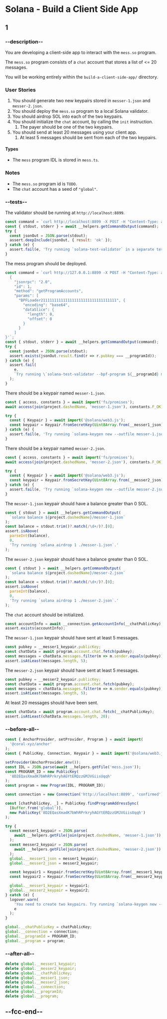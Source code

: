 # Solana - Build a Client Side App

## 1

### --description--

You are developing a client-side app to interact with the `mess.so` program.

The `mess.so` program consists of a `chat` account that stores a list of <= 20 messages.

You will be working entirely within the `build-a-client-side-app/` directory.

### User Stories

1. You should generate two new keypairs stored in `messer-1.json` and `messer-2.json`.
2. You should deploy the `mess.so` program to a local Solana validator.
3. You should airdrop SOL into each of the two keypairs.
4. You should initialize the `chat` account, by calling the `init` instruction.
   1. The payer should be one of the two keypairs.
5. You should send at least 20 messages using your client app.
   1. At least 5 messages should be sent from each of the two keypairs.

#### Types

- The `mess` program IDL is stored in `mess.ts`.

### Notes

- The `mess.so` program id is `TODO`.
- The `chat` account has a seed of `"global"`.

### --tests--

The validator should be running at `http://localhost:8899`.

```js
const command = `curl http://localhost:8899 -X POST -H "Content-Type: application/json" -d '{"jsonrpc":"2.0","id":1, "method":"getHealth"}'`;
const { stdout, stderr } = await __helpers.getCommandOutput(command);
try {
  const jsonOut = JSON.parse(stdout);
  assert.deepInclude(jsonOut, { result: 'ok' });
} catch (e) {
  assert.fail(e, 'Try running `solana-test-validator` in a separate terminal');
}
```

The mess program should be deployed.

```js
const command = `curl http://127.0.0.1:8899 -X POST -H "Content-Type: application/json" -d '
  {
    "jsonrpc": "2.0",
    "id": 1,
    "method": "getProgramAccounts",
    "params": [
      "BPFLoader2111111111111111111111111111111111", {
        "encoding": "base64",
        "dataSlice": {
          "length": 0,
          "offset": 0
        }
      }
    ]
}'`;
const { stdout, stderr } = await __helpers.getCommandOutput(command);
try {
  const jsonOut = JSON.parse(stdout);
  assert.exists(jsonOut.result.find(r => r.pubkey === __programId));
} catch (e) {
  assert.fail(
    e,
    `Try running \`solana-test-validator --bpf-program ${__programId} mess.so --reset\``
  );
}
```

There should be a keypair named `messer-1.json`.

```js
const { access, constants } = await import('fs/promises');
await access(join(project.dashedName, 'messer-1.json'), constants.F_OK);

try {
  const { Keypair } = await import('@solana/web3.js');
  const keypair = Keypair.fromSecretKey(Uint8Array.from(__messer1_json));
} catch (e) {
  assert.fail(e, 'Try running `solana-keygen new --outfile messer-1.json`.');
}
```

There should be a keypair named `messer-2.json`.

```js
const { access, constants } = await import('fs/promises');
await access(join(project.dashedName, 'messer-2.json'), constants.F_OK);

try {
  const { Keypair } = await import('@solana/web3.js');
  const keypair = Keypair.fromSecretKey(Uint8Array.from(__messer2_json));
} catch (e) {
  assert.fail(e, 'Try running `solana-keygen new --outfile messer-2.json`.');
}
```

The `messer-1.json` keypair should have a balance greater than 0 SOL.

```js
const { stdout } = await __helpers.getCommandOutput(
  `solana balance ${project.dashedName}/messer-1.json`
);
const balance = stdout.trim()?.match(/\d+/)?.[0];
assert.isAbove(
  parseInt(balance),
  0,
  'Try running `solana airdrop 1 ./messer-1.json`.'
);
```

The `messer-2.json` keypair should have a balance greater than 0 SOL.

```js
const { stdout } = await __helpers.getCommandOutput(
  `solana balance ${project.dashedName}/messer-2.json`
);
const balance = stdout.trim()?.match(/\d+/)?.[0];
assert.isAbove(
  parseInt(balance),
  0,
  'Try running `solana airdrop 1 ./messer-2.json`.'
);
```

The `chat` account should be initialized.

```js
const accountInfo = await __connection.getAccountInfo(__chatPublicKey);
assert.exists(accountInfo);
```

The `messer-1.json` keypair should have sent at least 5 messages.

```js
const pubkey = __messer1_keypair.publicKey;
const chatData = await program.account.chat.fetch(pubkey);
const messages = chatData.messages.filter(m => m.sender.equals(pubkey));
assert.isAtLeast(messages.length, 5);
```

The `messer-2.json` keypair should have sent at least 5 messages.

```js
const pubkey = __messer2_keypair.publicKey;
const chatData = await program.account.chat.fetch(pubkey);
const messages = chatData.messages.filter(m => m.sender.equals(pubkey));
assert.isAtLeast(messages.length, 5);
```

At least 20 messages should have been sent.

```js
const chatData = await program.account.chat.fetch(__chatPublicKey);
assert.isAtLeast(chatData.messages.length, 20);
```

### --before-all--

```js
const { AnchorProvider, setProvider, Program } = await import(
  '@coral-xyz/anchor'
);
const { PublicKey, Connection, Keypair } = await import('@solana/web3.js');

setProvider(AnchorProvider.env());
const IDL = JSON.parse(await __helpers.getFile('mess.json'));
const PROGRAM_ID = new PublicKey(
  '8D2EQasXmadK7bWhRPrkryhAGYtERQzzGMJVGiisUqqh'
);
const program = new Program(IDL, PROGRAM_ID);

const connection = new Connection('http://localhost:8899', 'confirmed');

const [chatPublicKey, _] = PublicKey.findProgramAddressSync(
  [Buffer.from('global')],
  new PublicKey('8D2EQasXmadK7bWhRPrkryhAGYtERQzzGMJVGiisUqqh')
);

try {
  const messer1_keypair = JSON.parse(
    await __helpers.getFile(join(project.dashedName, 'messer-1.json'))
  );
  const messer2_keypair = JSON.parse(
    await __helpers.getFile(join(project.dashedName, 'messer-2.json'))
  );
  global.__messer1_json = messer1_keypair;
  global.__messer2_json = messer2_keypair;

  const keypair1 = Keypair.fromSecretKey(Uint8Array.from(__messer1_keypair));
  const keypair2 = Keypair.fromSecretKey(Uint8Array.from(__messer2_keypair));

  global.__messer1_keypair = keypair1;
  global.__messer2_keypair = keypair2;
} catch (e) {
  logover.warn(
    'You need to create two keypairs. Try running `solana-keygen new --outfile messer-1.json` and `solana-keygen new --outfile messer-2.json`.',
    e
  );
}

global.__chatPublicKey = chatPublicKey;
global.__connection = connection;
global.__programId = PROGRAM_ID;
global.__program = program;
```

### --after-all--

```js
delete global.__messer1_keypair;
delete global.__messer2_keypair;
delete global.__chatPublicKey;
delete global.__messer1_json;
delete global.__messer2_json;
delete global.__connection;
delete global.__programId;
delete global.__program;
```

## --fcc-end--
